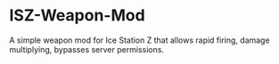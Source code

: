 # ISZ-Weapon-Mod
A simple weapon mod for Ice Station Z that allows rapid firing, damage multiplying, bypasses server permissions.
